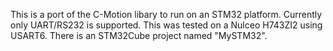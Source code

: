 This is a port of the C-Motion libary to run on an STM32 platform.
Currently only UART/RS232 is supported.
This was tested on a Nulceo H743ZI2 using USART6.
There is an STM32Cube project named "MySTM32".
